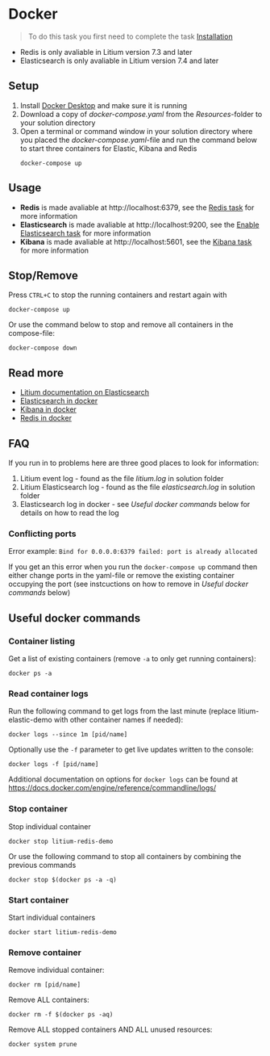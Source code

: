 # Docker

> To do this task you first need to complete the task [Installation](../Installation) 

* Redis is only avaliable in Litium version 7.3 and later
* Elasticsearch is only avaliable in Litium version 7.4 and later

## Setup

1. Install [Docker Desktop](https://docs.docker.com/docker-for-windows/install/) and make sure it is running
1. Download a copy of _docker-compose.yaml_ from the _Resources_-folder to your solution directory
1. Open a terminal or command window in your solution directory where you placed the _docker-compose.yaml_-file and run the command below to start three containers for Elastic, Kibana and Redis
    ```console
    docker-compose up
    ```

## Usage

* **Redis** is made avaliable at http://localhost:6379, see the [Redis task](../Redis) for more information
* **Elasticsearch** is made avaliable at http://localhost:9200, see the [Enable Elasticsearch task](../Enable%20Elasticsearch) for more information
* **Kibana** is made avaliable at http://localhost:5601, see the [Kibana task](../Redis) for more information

## Stop/Remove

Press `CTRL+C` to stop the running containers and restart again with 
```console
docker-compose up
```

Or use the command below to stop and remove all containers in the compose-file:
```console
docker-compose down
```

## Read more

* [Litium documentation on Elasticsearch](https://docs.litium.com/documentation/architecture/search/elasticsearch/setup-and-configure-elasticsearch)
* [Elasticsearch in docker](https://www.elastic.co/guide/en/elasticsearch/reference/7.5/docker.html)
* [Kibana in docker](https://www.elastic.co/guide/en/kibana/current/docker.html)
* [Redis in docker](https://docs.microsoft.com/en-us/archive/blogs/uk_faculty_connection/containers-redis-running-redis-on-windows-with-docker)

## FAQ

If you run in to problems here are three good places to look for information:

1. Litium event log - found as the file _litium.log_ in solution folder
1. Litium Elasticsearch log - found as the file _elasticsearch.log_ in solution folder
1. Elasticsearch log in docker - see _Useful docker commands_ below for details on how to read the log

### Conflicting ports

Error example: `Bind for 0.0.0.0:6379 failed: port is already allocated`

If you get an this error when you run the `docker-compose up` command then either change ports in the yaml-file or remove the existing container occupying the port (see instcuctions on how to remove in _Useful docker commands_ below)

## Useful docker commands

### Container listing
Get a list of existing containers (remove `-a` to only get running containers):
```console
docker ps -a
```

### Read container logs
Run the following command to get logs from the last minute (replace litium-elastic-demo with other container names if needed):
```console
docker logs --since 1m [pid/name]
```
Optionally use the `-f` parameter to get live updates written to the console:
```console
docker logs -f [pid/name]
```

Additional documentation on options for `docker logs` can be found at https://docs.docker.com/engine/reference/commandline/logs/

### Stop container
Stop individual container
```console
docker stop litium-redis-demo
```
Or use the following command to stop all containers by combining the previous commands
```console
docker stop $(docker ps -a -q)
``` 

### Start container
Start individual containers
```console
docker start litium-redis-demo
```

### Remove container

Remove individual container:
```console
docker rm [pid/name]
```
Remove ALL containers:
```console
docker rm -f $(docker ps -aq)
```
Remove ALL stopped containers AND ALL unused resources:
```console
docker system prune
```